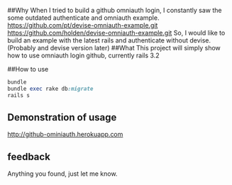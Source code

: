 ##Why
When I tried to build a github omniauth login, I constantly saw the some outdated authenticate and omniauth example. https://github.com/pt/devise-omniauth-example.git
https://github.com/holden/devise-omniauth-example.git
So, I would like to build an example with the latest rails and authenticate without devise. (Probably and devise version later)
##What
This project will simply show how to use omniauth login github, currently rails 3.2

##How to use
```ruby
bundle
bundle exec rake db:migrate
rails s
```

## Demonstration of usage

http://github-ominiauth.herokuapp.com

## feedback
Anything you found, just let me know. 

